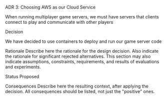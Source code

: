 ADR 3: Choosing AWS as our Cloud Service

When running multiplayer game servers, we must have servers that clients connect to play and communicate with other players

Decision

We have decided to use containers to deploy and run our game server code 

Rationale
Describe here the rationale for the design decision. Also indicate the rationale for significant rejected alternatives. This section may also indicate assumptions, constraints, requirements, and results of evaluations and experiments.

Status
Proposed

Consequences
Describe here the resulting context, after applying the decision. All consequences should be listed, not just the "positive" ones.